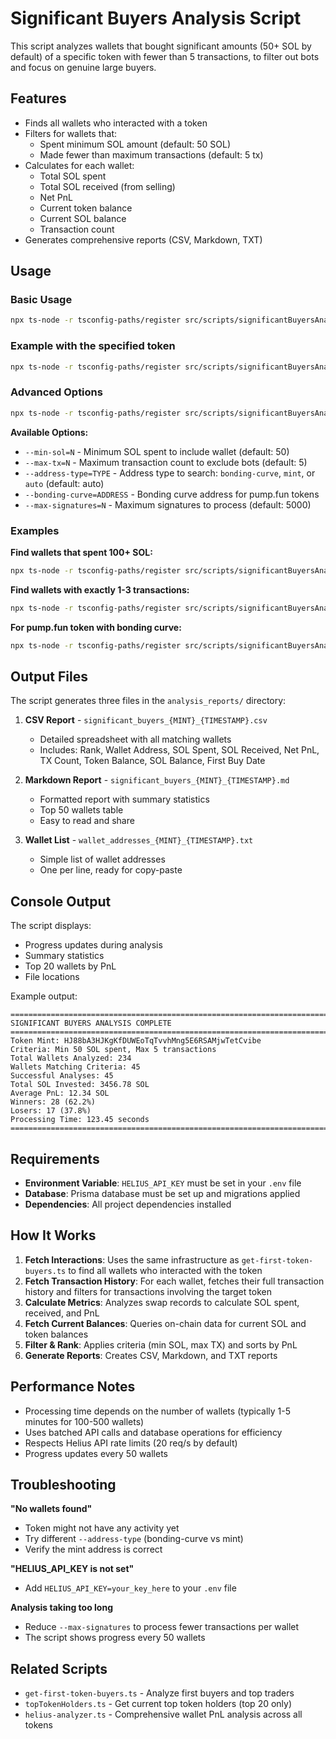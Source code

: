 # Significant Buyers Analysis Script

This script analyzes wallets that bought significant amounts (50+ SOL by default) of a specific token with fewer than 5 transactions, to filter out bots and focus on genuine large buyers.

## Features

- Finds all wallets who interacted with a token
- Filters for wallets that:
  - Spent minimum SOL amount (default: 50 SOL)
  - Made fewer than maximum transactions (default: 5 tx)
- Calculates for each wallet:
  - Total SOL spent
  - Total SOL received (from selling)
  - Net PnL
  - Current token balance
  - Current SOL balance
  - Transaction count
- Generates comprehensive reports (CSV, Markdown, TXT)

## Usage

### Basic Usage
```bash
npx ts-node -r tsconfig-paths/register src/scripts/significantBuyersAnalysis.ts <MINT_ADDRESS>
```

### Example with the specified token
```bash
npx ts-node -r tsconfig-paths/register src/scripts/significantBuyersAnalysis.ts HJ88bA3HJKgKfDUWEoTqTvvhMng5E6RSAMjwTetCvibe
```

### Advanced Options

```bash
npx ts-node -r tsconfig-paths/register src/scripts/significantBuyersAnalysis.ts <MINT_ADDRESS> [options]
```

**Available Options:**

- `--min-sol=N` - Minimum SOL spent to include wallet (default: 50)
- `--max-tx=N` - Maximum transaction count to exclude bots (default: 5)
- `--address-type=TYPE` - Address type to search: `bonding-curve`, `mint`, or `auto` (default: auto)
- `--bonding-curve=ADDRESS` - Bonding curve address for pump.fun tokens
- `--max-signatures=N` - Maximum signatures to process (default: 5000)

### Examples

**Find wallets that spent 100+ SOL:**
```bash
npx ts-node -r tsconfig-paths/register src/scripts/significantBuyersAnalysis.ts HJ88bA3HJKgKfDUWEoTqTvvhMng5E6RSAMjwTetCvibe --min-sol=100
```

**Find wallets with exactly 1-3 transactions:**
```bash
npx ts-node -r tsconfig-paths/register src/scripts/significantBuyersAnalysis.ts HJ88bA3HJKgKfDUWEoTqTvvhMng5E6RSAMjwTetCvibe --max-tx=3
```

**For pump.fun token with bonding curve:**
```bash
npx ts-node -r tsconfig-paths/register src/scripts/significantBuyersAnalysis.ts MINT_ADDRESS --address-type=bonding-curve --bonding-curve=BONDING_CURVE_ADDRESS
```

## Output Files

The script generates three files in the `analysis_reports/` directory:

1. **CSV Report** - `significant_buyers_{MINT}_{TIMESTAMP}.csv`
   - Detailed spreadsheet with all matching wallets
   - Includes: Rank, Wallet Address, SOL Spent, SOL Received, Net PnL, TX Count, Token Balance, SOL Balance, First Buy Date

2. **Markdown Report** - `significant_buyers_{MINT}_{TIMESTAMP}.md`
   - Formatted report with summary statistics
   - Top 50 wallets table
   - Easy to read and share

3. **Wallet List** - `wallet_addresses_{MINT}_{TIMESTAMP}.txt`
   - Simple list of wallet addresses
   - One per line, ready for copy-paste

## Console Output

The script displays:
- Progress updates during analysis
- Summary statistics
- Top 20 wallets by PnL
- File locations

Example output:
```
====================================================================================================
SIGNIFICANT BUYERS ANALYSIS COMPLETE
====================================================================================================
Token Mint: HJ88bA3HJKgKfDUWEoTqTvvhMng5E6RSAMjwTetCvibe
Criteria: Min 50 SOL spent, Max 5 transactions
Total Wallets Analyzed: 234
Wallets Matching Criteria: 45
Successful Analyses: 45
Total SOL Invested: 3456.78 SOL
Average PnL: 12.34 SOL
Winners: 28 (62.2%)
Losers: 17 (37.8%)
Processing Time: 123.45 seconds
====================================================================================================
```

## Requirements

- **Environment Variable**: `HELIUS_API_KEY` must be set in your `.env` file
- **Database**: Prisma database must be set up and migrations applied
- **Dependencies**: All project dependencies installed

## How It Works

1. **Fetch Interactions**: Uses the same infrastructure as `get-first-token-buyers.ts` to find all wallets who interacted with the token
2. **Fetch Transaction History**: For each wallet, fetches their full transaction history and filters for transactions involving the target token
3. **Calculate Metrics**: Analyzes swap records to calculate SOL spent, received, and PnL
4. **Fetch Current Balances**: Queries on-chain data for current SOL and token balances
5. **Filter & Rank**: Applies criteria (min SOL, max TX) and sorts by PnL
6. **Generate Reports**: Creates CSV, Markdown, and TXT reports

## Performance Notes

- Processing time depends on the number of wallets (typically 1-5 minutes for 100-500 wallets)
- Uses batched API calls and database operations for efficiency
- Respects Helius API rate limits (20 req/s by default)
- Progress updates every 50 wallets

## Troubleshooting

**"No wallets found"**
- Token might not have any activity yet
- Try different `--address-type` (bonding-curve vs mint)
- Verify the mint address is correct

**"HELIUS_API_KEY is not set"**
- Add `HELIUS_API_KEY=your_key_here` to your `.env` file

**Analysis taking too long**
- Reduce `--max-signatures` to process fewer transactions per wallet
- The script shows progress every 50 wallets

## Related Scripts

- `get-first-token-buyers.ts` - Analyze first buyers and top traders
- `topTokenHolders.ts` - Get current top token holders (top 20 only)
- `helius-analyzer.ts` - Comprehensive wallet PnL analysis across all tokens

